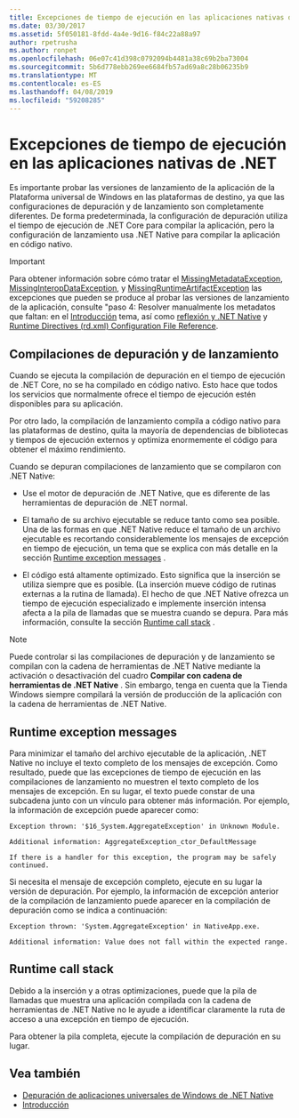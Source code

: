 ```yaml
---
title: Excepciones de tiempo de ejecución en las aplicaciones nativas de .NET
ms.date: 03/30/2017
ms.assetid: 5f050181-8fdd-4a4e-9d16-f84c22a88a97
author: rpetrusha
ms.author: ronpet
ms.openlocfilehash: 06e07c41d398c0792094b4481a38c69b2ba73004
ms.sourcegitcommit: 5b6d778ebb269ee6684fb57ad69a8c28b06235b9
ms.translationtype: MT
ms.contentlocale: es-ES
ms.lasthandoff: 04/08/2019
ms.locfileid: "59208285"
---
```

# <a name="runtime-exceptions-in-net-native-apps"></a>Excepciones de tiempo de ejecución en las aplicaciones nativas de .NET
Es importante probar las versiones de lanzamiento de la aplicación de la Plataforma universal de Windows en las plataformas de destino, ya que las configuraciones de depuración y de lanzamiento son completamente diferentes. De forma predeterminada, la configuración de depuración utiliza el tiempo de ejecución de .NET Core para compilar la aplicación, pero la configuración de lanzamiento usa .NET Native para compilar la aplicación en código nativo.  
  
> [!IMPORTANT]
>  Para obtener información sobre cómo tratar el [MissingMetadataException](../../../docs/framework/net-native/missingmetadataexception-class-net-native.md), [MissingInteropDataException](../../../docs/framework/net-native/missinginteropdataexception-class-net-native.md), y [MissingRuntimeArtifactException](../../../docs/framework/net-native/missingruntimeartifactexception-class-net-native.md) las excepciones que pueden se produce al probar las versiones de lanzamiento de la aplicación, consulte "paso 4: Resolver manualmente los metadatos que faltan: en el [Introducción](../../../docs/framework/net-native/getting-started-with-net-native.md) tema, así como [reflexión y .NET Native](../../../docs/framework/net-native/reflection-and-net-native.md) y [Runtime Directives (rd.xml) Configuration File Reference](../../../docs/framework/net-native/runtime-directives-rd-xml-configuration-file-reference.md).  
  
## <a name="debug-and-release-builds"></a>Compilaciones de depuración y de lanzamiento  
 Cuando se ejecuta la compilación de depuración en el tiempo de ejecución de .NET Core, no se ha compilado en código nativo. Esto hace que todos los servicios que normalmente ofrece el tiempo de ejecución estén disponibles para su aplicación.  
  
 Por otro lado, la compilación de lanzamiento compila a código nativo para las plataformas de destino, quita la mayoría de dependencias de bibliotecas y tiempos de ejecución externos y optimiza enormemente el código para obtener el máximo rendimiento.  
  
 Cuando se depuran compilaciones de lanzamiento que se compilaron con .NET Native:  
  
-   Use el motor de depuración de .NET Native, que es diferente de las herramientas de depuración de .NET normal.  
  
-   El tamaño de su archivo ejecutable se reduce tanto como sea posible. Una de las formas en que .NET Native reduce el tamaño de un archivo ejecutable es recortando considerablemente los mensajes de excepción en tiempo de ejecución, un tema que se explica con más detalle en la sección [Runtime exception messages](#Messages) .  
  
-   El código está altamente optimizado. Esto significa que la inserción se utiliza siempre que es posible. (La inserción mueve código de rutinas externas a la rutina de llamada).   El hecho de que .NET Native ofrezca un tiempo de ejecución especializado e implemente inserción intensa afecta a la pila de llamadas que se muestra cuando se depura.  Para más información, consulte la sección [Runtime call stack](#CallStack) .  
  
> [!NOTE]
>  Puede controlar si las compilaciones de depuración y de lanzamiento se compilan con la cadena de herramientas de .NET Native mediante la activación o desactivación del cuadro **Compilar con cadena de herramientas de .NET Native** .   Sin embargo, tenga en cuenta que la Tienda Windows siempre compilará la versión de producción de la aplicación con la cadena de herramientas de .NET Native.  
  
<a name="Messages"></a>   
## <a name="runtime-exception-messages"></a>Runtime exception messages  
 Para minimizar el tamaño del archivo ejecutable de la aplicación, .NET Native no incluye el texto completo de los mensajes de excepción. Como resultado, puede que las excepciones de tiempo de ejecución en las compilaciones de lanzamiento no muestren el texto completo de los mensajes de excepción. En su lugar, el texto puede constar de una subcadena junto con un vínculo para obtener más información. Por ejemplo, la información de excepción puede aparecer como:  
  
```  
Exception thrown: '$16_System.AggregateException' in Unknown Module.  
  
Additional information: AggregateException_ctor_DefaultMessage  
  
If there is a handler for this exception, the program may be safely continued.  
```  
  
 Si necesita el mensaje de excepción completo, ejecute en su lugar la versión de depuración. Por ejemplo, la información de excepción anterior de la compilación de lanzamiento puede aparecer en la compilación de depuración como se indica a continuación:  
  
```  
Exception thrown: 'System.AggregateException' in NativeApp.exe.  
  
Additional information: Value does not fall within the expected range.  
```  
  
<a name="CallStack"></a>   
## <a name="runtime-call-stack"></a>Runtime call stack  
 Debido a la inserción y a otras optimizaciones, puede que la pila de llamadas que muestra una aplicación compilada con la cadena de herramientas de .NET Native no le ayude a identificar claramente la ruta de acceso a una excepción en tiempo de ejecución.  
  
 Para obtener la pila completa, ejecute la compilación de depuración en su lugar.  
  
## <a name="see-also"></a>Vea también

- [Depuración de aplicaciones universales de Windows de .NET Native](https://devblogs.microsoft.com/devops/debugging-net-native-windows-universal-apps/)
- [Introducción](../../../docs/framework/net-native/getting-started-with-net-native.md)
